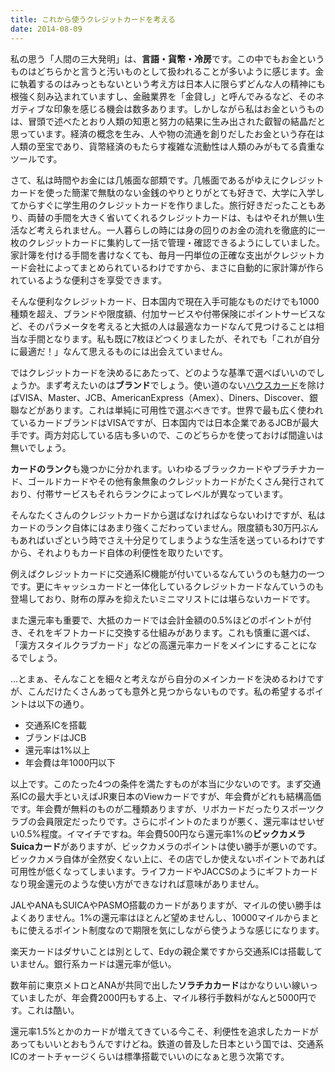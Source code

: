```yaml
---
title: これから使うクレジットカードを考える
date: 2014-08-09
---
```


私の思う「人間の三大発明」は、**言語・貨幣・冷房**です。この中でもお金というものはどちらかと言うと汚いものとして扱われることが多いように感じます。金に執着するのはみっともないという考え方は日本人に限らずどんな人の精神にも根強く刻み込まれていますし、金融業界を「金貸し」と呼んでみるなど、そのネガティブな印象を感じる機会は数多あります。しかしながら私はお金というものは、冒頭で述べたとおり人類の知恵と努力の結果に生み出された叡智の結晶だと思っています。経済の概念を生み、人や物の流通を創りだしたお金という存在は人類の至宝であり、貨幣経済のもたらす複雑な流動性は人類のみがもてる貴重なツールです。

さて、私は時間やお金には几帳面な部類です。几帳面であるがゆえにクレジットカードを使った簡潔で無駄のない金銭のやりとりがとても好きで、大学に入学してからすぐに学生用のクレジットカードを作りました。旅行好きだったこともあり、両替の手間を大きく省いてくれるクレジットカードは、もはやそれが無い生活など考えられません。一人暮らしの時には身の回りのお金の流れを徹底的に一枚のクレジットカードに集約して一括で管理・確認できるようにしていました。家計簿を付ける手間を書けなくても、毎月一円単位の正確な支出がクレジットカード会社によってまとめられているわけですから、まさに自動的に家計簿が作られているような便利さを享受できます。

そんな便利なクレジットカード、日本国内で現在入手可能なものだけでも1000種類を超え、ブランドや限度額、付加サービスや付帯保険にポイントサービスなど、そのパラメータを考えると大抵の人は最適なカードなんて見つけることは相当な手間となります。私も既に7枚ほどつくりましたが、それでも「これが自分に最適だ！」なんて思えるものには出会えていません。

ではクレジットカードを決めるにあたって、どのような基準で選べばいいのでしょうか。まず考えたいのは**ブランド**でしょう。使い道のない[ハウスカード](http://ja.wikipedia.org/wiki/%E3%83%8F%E3%82%A6%E3%82%B9%E3%82%AB%E3%83%BC%E3%83%89)を除けばVISA、Master、JCB、AmericanExpress（Amex）、Diners、Discover、銀聯などがあります。これは単純に可用性で選ぶべきです。世界で最も広く使われているカードブランドはVISAですが、日本国内では日本企業であるJCBが最大手です。両方対応している店も多いので、このどちらかを使っておけば間違いは無いでしょう。

**カードのランク**も幾つかに分かれます。いわゆるブラックカードやプラチナカード、ゴールドカードやその他有象無象のクレジットカードがたくさん発行されており、付帯サービスもそれらランクによってレベルが異なっています。

そんなたくさんのクレジットカードから選ばなければならないわけですが、私はカードのランク自体にはあまり強くこだわっていません。限度額も30万円ぶんもあればいざという時でさえ十分足りてしまうような生活を送っているわけですから、それよりもカード自体の利便性を取りたいです。

例えばクレジットカードに交通系IC機能が付いているなんていうのも魅力の一つです。更にキャッシュカードと一体化しているクレジットカードなんていうのも登場しており、財布の厚みを抑えたいミニマリストには堪らないカードです。

また還元率も重要で、大抵のカードでは会計金額の0.5%ほどのポイントが付き、それをギフトカードに交換する仕組みがあります。これも慎重に選べば、「漢方スタイルクラブカード」などの高還元率カードをメインにすることになるでしょう。

…とまぁ、そんなことを細々と考えながら自分のメインカードを決めるわけですが、こんだけたくさんあっても意外と見つからないものです。私の希望するポイントは以下の通り。

- 交通系ICを搭載
- ブランドはJCB
- 還元率は1%以上
- 年会費は年1000円以下

以上です。このたった4つの条件を満たすものが本当に少ないのです。まず交通系ICの最大手といえばJR東日本のViewカードですが、年会費がどれも結構高価です。年会費が無料のものが二種類ありますが、リボカードだったりスポーツクラブの会員限定だったりです。さらにポイントのたまりが悪く、還元率はせいぜい0.5%程度。イマイチですね。年会費500円なら還元率1%の**ビックカメラSuicaカード**がありますが、ビックカメラのポイントは使い勝手が悪いのです。ビックカメラ自体が全然安くない上に、その店でしか使えないポイントであれば可用性が低くなってしまいます。ライフカードやJACCSのようにギフトカードなり現金還元のような使い方ができなければ意味がありません。

JALやANAもSUICAやPASMO搭載のカードがありますが、マイルの使い勝手はよくありません。1%の還元率はほとんど望めませんし、10000マイルからまともに使えるポイント制度なので期限を気にしながら使うような感じになります。

楽天カードはダサいことは別として、Edyの親企業ですから交通系ICは搭載していません。銀行系カードは還元率が低い。

数年前に東京メトロとANAが共同で出した**ソラチカカード**はかなりいい線いっていましたが、年会費2000円もする上、マイル移行手数料がなんと5000円です。これは酷い。

還元率1.5%とかのカードが増えてきている今こそ、利便性を追求したカードがあってもいいとおもうんですけどね。鉄道の普及した日本という国では、交通系ICのオートチャージくらいは標準搭載でいいのになぁと思う次第です。
